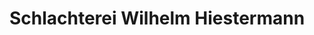 ---
title: "Schlachterei Wilhelm Hiestermann"
url: /luechow/schlachterei-wilhelm-hiestermann/
shop: Metzgerei
---